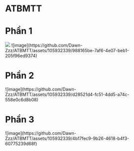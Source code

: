 # ATBMTT
<h1>Phần 1</h1>
<img src="https://github.com/Dawn-Zzz/ATBMTT/assets/105932339/a1816cbf-ec1d-451d-9bf1-8f99e3811d1b"/>
![image](https://github.com/Dawn-Zzz/ATBMTT/assets/105932339/988165be-7af6-4e07-beb1-205f96ed9374)
<h1>Phần 2</h1>
![image](https://github.com/Dawn-Zzz/ATBMTT/assets/105932339/d28521d4-fc51-4dd5-a74c-558e0c6d8b08)
<h1>Phần 3</h1>
![image](https://github.com/Dawn-Zzz/ATBMTT/assets/105932339/4b17fec9-9b26-4618-b4f3-60775239d68f)

